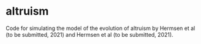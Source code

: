 # altruism
Code for simulating the model of the evolution of altruism by Hermsen et al (to be submitted, 2021) and Hermsen et al (to be submitted, 2021).
